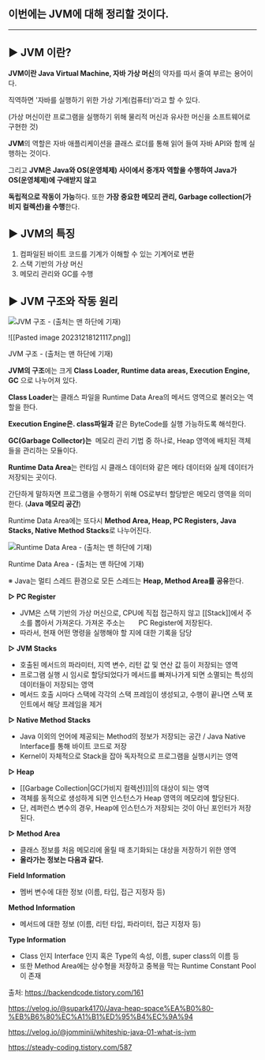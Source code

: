## 이번에는 **JVM에** 대해 정리할 것이다.

---

## ▶ JVM 이란?

**JVM이란 Java Virtual Machine, 자바 가상 머신**의 약자를 따서 줄여 부르는 용어이다.


직역하면 '자바를 실행하기 위한 가상 기계(컴퓨터)'라고 할 수 있다.

(가상 머신이란 프로그램을 실행하기 위해 물리적 머신과 유사한 머신을 소프트웨어로 구현한 것)

**JVM**의 역할은 자바 애플리케이션을 클래스 로더를 통해 읽어 들여 자바 API와 함께 실행하는 것이다.

그리고 **JVM은 Java와 OS(운영체제) 사이에서 중개자 역할을 수행하여 Java가 OS(운영체제)에 구애받지 않고**

**독립적으로 작동이 가능**하다. 또한 **가장 중요한 메모리 관리, Garbage collection(가비지 컬렉션)을 수행**한다.

## ▶ JVM의 특징

1. 컴파일된 바이트 코드를 기계가 이해할 수 있는 기계어로 변환
2. 스택 기반의 가상 머신
3. 메모리 관리와 GC를 수행

## ▶ JVM 구조와 작동 원리

![JVM 구조 - (출처는 맨 하단에 기재)](https://blog.kakaocdn.net/dn/cssiwB/btrDAQE2Zod/U7NTDqHKKGkKqpG3jOlBX0/img.png)


![[Pasted image 20231218121117.png]]



JVM 구조 - (출처는 맨 하단에 기재)

**JVM의 구조**에는 크게 **Class Loader, Runtime data areas, Execution Engine, GC** 으로 나누어져 있다.

**Class Loader**는 클래스 파일을 Runtime Data Area의 메서드 영역으로 불러오는 역할을 한다.

**Execution Engine은. class파일과** 같은 ByteCode를 실행 가능하도록 해석한다.

**GC(Garbage Collector)는**  메모리 관리 기법 중 하나로, Heap 영역에 배치된 객체들을 관리하는 모듈이다.

**Runtime Data Area**는 런타임 시 클래스 데이터와 같은 메타 데이터와 실제 데이터가 저장되는 곳이다.

간단하게 말하자면 프로그램을 수행하기 위해 OS로부터 할당받은 메모리 영역을 의미한다. (**Java 메모리 공간**)

Runtime Data Area에는 또다시 **Method Area, Heap, PC Registers, Java Stacks, Native Method Stacks**로 나누어진다.

![Runtime Data Area - (출처는 맨 하단에 기재)](https://blog.kakaocdn.net/dn/XLtjO/btrDyGDpp0C/K8wEGphqloy5uKZTC08Y7k/img.png)

Runtime Data Area - (출처는 맨 하단에 기재)

※ Java는 멀티 스레드 환경으로 모든 스레드는 **Heap, Method Area를 공유**한다.

**▷ PC Register**

- JVM은 스택 기반의 가상 머신으로, CPU에 직접 접근하지 않고 [[Stack]]에서 주소를 뽑아서 가져온다. 가져온 주소는       PC Register에 저장된다.
- 따라서, 현재 어떤 명령을 실행해야 할 지에 대한 기록을 담당

**▷ JVM Stacks**

- 호출된 메서드의 파라미터, 지역 변수, 리턴 값 및 연산 값 등이 저장되는 영역
- 프로그램 실행 시 임시로 할당되었다가 메서드를 빠져나가게 되면 소멸되는 특성의 데이터들이 저장되는 영역
- 메서드 호출 시마다 스택에 각각의 스택 프레임이 생성되고, 수행이 끝나면 스택 포인트에서 해당 프레임을 제거

**▷ Native Method Stacks**

- Java 이외의 언어에 제공되는 Method의 정보가 저장되는 공간 / Java Native Interface를 통해 바이트 코드로 저장
- Kernel이 자체적으로 Stack을 잡아 독자적으로 프로그램을 실행시키는 영역

**▷ Heap**

- [[Garbage Collection|GC(가비지 컬렉션)]]|의 대상이 되는 영역
- 객체를 동적으로 생성하게 되면 인스턴스가 Heap 영역의 메모리에 할당된다.
- 단, 레퍼런스 변수의 경우, Heap에 인스턴스가 저장되는 것이 아닌 포인터가 저장된다.

**▷ Method Area**

- 클래스 정보를 처음 메모리에 올릴 때 초기화되는 대상을 저장하기 위한 영역
- **올라가는 정보는 다음과 같다.**

**Field Information**

- 멤버 변수에 대한 정보 (이름, 타입, 접근 지정자 등)

**Method Information**

- 메서드에 대한 정보 (이름, 리턴 타입, 파라미터, 접근 지정자 등)

**Type Information**

- Class 인지 Interface 인지 혹은 Type의 속성, 이름, super class의 이름 등
- 또한 Method Area에는 상수형을 저장하고 중복을 막는 Runtime Constant Pool이 존재

출처: https://backendcode.tistory.com/161


https://velog.io/@supark4170/Java-heap-space%EA%B0%80-%EB%B6%80%EC%A1%B1%ED%95%B4%EC%9A%94


https://velog.io/@jomminii/whiteship-java-01-what-is-jvm


https://steady-coding.tistory.com/587